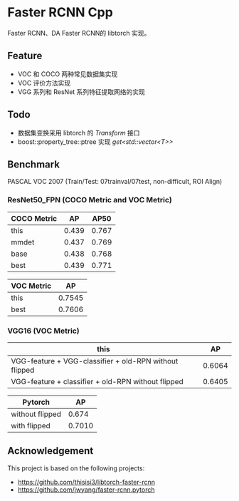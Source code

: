 # Faster RCNN Cpp

Faster RCNN、DA Faster RCNN的 libtorch 实现。

## Feature

+ VOC 和 COCO 两种常见数据集实现
+ VOC 评价方法实现
+ VGG 系列和 ResNet 系列特征提取网络的实现

## Todo

+ 数据集变换采用 libtorch 的 *Transform* 接口
+ boost::property_tree::ptree 实现 *get&lt;std::vector&lt;T>>*

## Benchmark

PASCAL VOC 2007 (Train/Test: 07trainval/07test, non-difficult, ROI Align)

### ResNet50_FPN (COCO Metric and VOC Metric)

| COCO Metric | AP | AP50 |
| ---------- | -------- | ---------- |
|  this  |  0.439   | 0.767 |
| mmdet | 0.437 | 0.769 |
|base |0.438 | 0.768|
|best|0.439 | 0.771|

|    VOC Metric        | AP |
| ---------- | -------- |
|  this  |  0.7545   |
|  best  |  0.7606   |

### VGG16 (VOC Metric)

|    this        | AP |
| ---------- | -------- |
| VGG-feature + VGG-classifier + old-RPN without flipped  |  0.6064   |
| VGG-feature + classifier + old-RPN without flipped  |  0.6405   |


|    Pytorch        | AP |
| ---------- | -------- |
|  without flipped  |  0.674   |
|  with flipped  |  0.7010   |






## Acknowledgement
This project is based on the following projects:

+ https://github.com/thisisi3/libtorch-faster-rcnn
+ https://github.com/jwyang/faster-rcnn.pytorch
